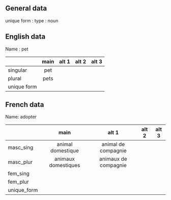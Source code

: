 ## General data

unique form :
type : noun

## English data

Name : pet

|             | main | alt 1 | alt 2 | alt 3 |
| :---------- | :--: | :---: | :---: | ----- |
| singular    | pet  |       |       |       |
| plural      | pets |       |       |       |
| unique form |      |       |       |       |

## French data

Name: adopter

|             |        main         |        alt 1         | alt 2 | alt 3 |
| :---------- | :-----------------: | :------------------: | :---: | :---: |
| masc_sing   |  animal domestique  | animal de compagnie  |       |       |
| masc_plur   | animaux domestiques | animaux de compagnie |       |       |
| fem_sing    |                     |                      |       |       |
| fem_plur    |                     |                      |       |       |
| unique_form |                     |                      |       |       |



